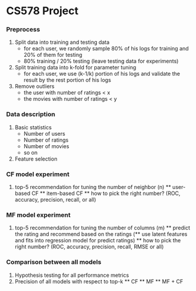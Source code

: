 # CS578 Project

### Preprocess
1. Split data into training and testing data
    * for each user, we randomly sample 80% of his logs for training and 20% of them for testing
    * 80% training / 20% testing (leave testing data for experiments)
2. Split training data into k-fold for parameter tuning
    * for each user, we use (k-1/k) portion of his logs and validate the result by the rest portion of his logs
3. Remove outliers
    * the user with number of ratings < x
    * the movies with number of ratings < y
  
### Data description
1. Basic statistics
    * Number of users
    * Number of ratings
    * Number of movies
    * so on
2. Feature selection

### CF model experiment
1. top-5 recommendation for tuning the number of neighbor (n)
    ** user-based CF
    ** item-based CF
    ** how to pick the right number? (ROC, accuracy, precision, recall, or all)

### MF model experiment
1. top-5 recommendation for tuning the number of columns (m)
    ** predict the rating and recommend based on the ratings
    (** use latent features and fits into regression model for predict ratings)
    ** how to pick the right number? (ROC, accuracy, precision, recall, RMSE or all)


### Comparison between all models
1. Hypothesis testing for all performance metrics
2. Precision of all models with respect to top-k
    ** CF
    ** MF 
    ** MF + CF
